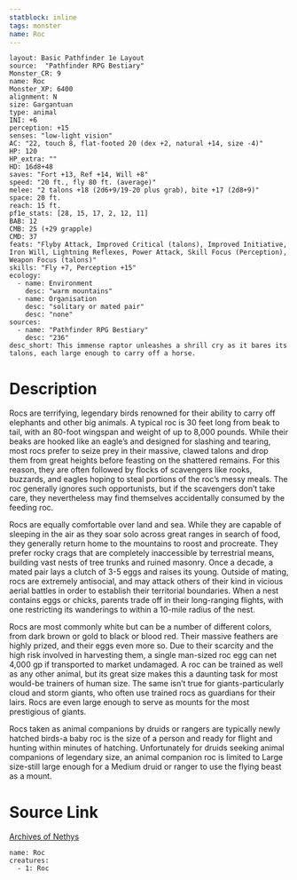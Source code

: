 ```yaml
---
statblock: inline
tags: monster
name: Roc
---
```

```statblock
layout: Basic Pathfinder 1e Layout
source:  "Pathfinder RPG Bestiary"
Monster_CR: 9
name: Roc
Monster_XP: 6400
alignment: N
size: Gargantuan
type: animal
INI: +6
perception: +15
senses: "low-light vision"
AC: "22, touch 8, flat-footed 20 (dex +2, natural +14, size -4)"
HP: 120
HP_extra: ""
HD: 16d8+48
saves: "Fort +13, Ref +14, Will +8"
speed: "20 ft., fly 80 ft. (average)"
melee: "2 talons +18 (2d6+9/19-20 plus grab), bite +17 (2d8+9)"
space: 20 ft.
reach: 15 ft.
pf1e_stats: [28, 15, 17, 2, 12, 11]
BAB: 12
CMB: 25 (+29 grapple)
CMD: 37
feats: "Flyby Attack, Improved Critical (talons), Improved Initiative, Iron Will, Lightning Reflexes, Power Attack, Skill Focus (Perception), Weapon Focus (talons)"
skills: "Fly +7, Perception +15"
ecology:
  - name: Environment
    desc: "warm mountains"
  - name: Organisation
    desc: "solitary or mated pair"
    desc: "none"
sources:
  - name: "Pathfinder RPG Bestiary"
    desc: "236"
desc_short: This immense raptor unleashes a shrill cry as it bares its talons, each large enough to carry off a horse.
```
# Description
Rocs are terrifying, legendary birds renowned for their ability to carry off elephants and other big animals. A typical roc is 30 feet long from beak to tail, with an 80-foot wingspan and weight of up to 8,000 pounds. While their beaks are hooked like an eagle’s and designed for slashing and tearing, most rocs prefer to seize prey in their massive, clawed talons and drop them from great heights before feasting on the shattered remains. For this reason, they are often followed by flocks of scavengers like rooks, buzzards, and eagles hoping to steal portions of the roc’s messy meals. The roc generally ignores such opportunists, but if the scavengers don’t take care, they nevertheless may find themselves accidentally consumed by the feeding roc.

Rocs are equally comfortable over land and sea. While they are capable of sleeping in the air as they soar solo across great ranges in search of food, they generally return home to the mountains to roost and procreate. They prefer rocky crags that are completely inaccessible by terrestrial means, building vast nests of tree trunks and ruined masonry. Once a decade, a mated pair lays a clutch of 3-5 eggs and raises its young. Outside of mating, rocs are extremely antisocial, and may attack others of their kind in vicious aerial battles in order to establish their territorial boundaries. When a nest contains eggs or chicks, parents trade off in their long-ranging flights, with one restricting its wanderings to within a 10-mile radius of the nest.

Rocs are most commonly white but can be a number of different colors, from dark brown or gold to black or blood red. Their massive feathers are highly prized, and their eggs even more so. Due to their scarcity and the high risk involved in harvesting them, a single man-sized roc egg can net 4,000 gp if transported to market undamaged. A roc can be trained as well as any other animal, but its great size makes this a daunting task for most would-be trainers of human size. The same isn’t true for giants-particularly cloud and storm giants, who often use trained rocs as guardians for their lairs. Rocs are even large enough to serve as mounts for the most prestigious of giants.

Rocs taken as animal companions by druids or rangers are typically newly hatched birds-a baby roc is the size of a person and ready for flight and hunting within minutes of hatching. Unfortunately for druids seeking animal companions of legendary size, an animal companion roc is limited to Large size-still large enough for a Medium druid or ranger to use the flying beast as a mount.
# Source Link
[Archives of Nethys](https://aonprd.com/MonsterDisplay.aspx?ItemName=Roc)
```encounter-table
name: Roc
creatures:
  - 1: Roc
```
